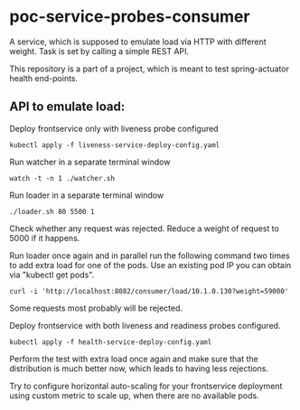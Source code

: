 # poc-service-probes-consumer

A service, which is supposed to emulate load via HTTP with different weight.
Task is set by calling a simple REST API.

This repository is a part of a project, which is meant to test spring-actuator health end-points.

## API to emulate load:

Deploy frontservice only with liveness probe configured

```$xslt
kubectl apply -f liveness-service-deploy-config.yaml
```
Run watcher in a separate terminal window
```$xslt
watch -t -n 1 ./watcher.sh
```
Run loader in a separate terminal window
```$xslt
./loader.sh 80 5500 1
```
Check whether any request was rejected. Reduce a weight of request to 5000 if it happens.

Run loader once again and in parallel run the following command two times to add extra load for one of the pods.
Use an existing pod IP you can obtain via "kubectl get pods".
```$xslt
curl -i 'http://localhost:8082/consumer/load/10.1.0.130?weight=59000'
```
Some requests most probably will be rejected.

Deploy frontservice with both liveness and readiness probes configured.
```$xslt
kubectl apply -f health-service-deploy-config.yaml 
```
Perform the test with extra load once again and make sure that the distribution is much better now, which leads to having less rejections.

Try to configure horizontal auto-scaling for your frontservice deployment using custom metric to scale up, when there are no available pods.
